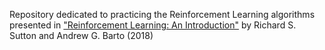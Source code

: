 Repository dedicated to practicing the Reinforcement Learning algorithms presented in ["Reinforcement Learning: An Introduction"](https://mega.nz/file/PRYgTQZS#mDQlM1ztv_WYiSQhvBbPI6k2aSaQnq5Jm796H9F9PMk) by Richard S. Sutton and Andrew G. Barto (2018)